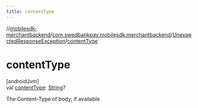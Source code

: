 ```yaml
---
title: contentType
---
```

//[mobilesdk-merchantbackend](../../../index.html)/[com.swedbankpay.mobilesdk.merchantbackend](../index.html)/[UnexpectedResponseException](index.html)/[contentType](content-type.html)



# contentType



[androidJvm]\
val [contentType](content-type.html): [String](https://kotlinlang.org/api/latest/jvm/stdlib/kotlin/-string/index.html)?



The Content-Type of body, if available




